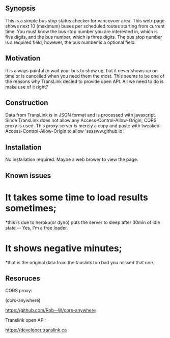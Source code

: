 ## Synopsis

This is a simple bus stop status checker for vancovuer area.
This web-page shows next 10 (maximum) buses per scheduled routes starting from current time.
You must know the bus stop number you are interested in, which is five digits, and the bus number, which is three digits.
The bus stop number is a required field, however, the bus number is a optional field.

## Motivation

It is always painful to wait your bus to show up, but it never shows up on time or is cancelled when you need them the most.
This seems to be one of the reasons why TransLink decied to provide open API.
All we need to do is make use of it right?

## Construction
Data from TransLink is in JSON format and is processed with javascript.
Since TransLink does not allow any Access-Control-Allow-Origin, CORS proxy is used.
This proxy server is merely a copy and paste with tweaked Access-Control-Allow-Origin to allow 'ssssww.github.io'.

## Installation

No installation required.
Maybe a web brower to view the page.

## Known issues
# It takes some time to load results sometimes; 
  *this is due to heroku(or dyno) puts the server to sleep after 30min of idle state -- Yes, I'm a free loader.

# It shows negative minutes;
  *that is the original data from the tanslink too bad you missed that one.
  

## Resoruces

CORS proxy:

  (cors-anywhere)
  
  https://github.com/Rob--W/cors-anywhere
  
Translink open API:

  https://developer.translink.ca

